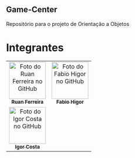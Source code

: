 ## Game-Center
 
Repositório para o projeto de Orientação a Objetos

# Integrantes<br>

<table>
  <tr>
    <td align="center">
      <a href="https://github.com/RuanCF">
        <img src="https://avatars.githubusercontent.com/u/54013737?v=4" width="100px;" alt="Foto do Ruan Ferreira no GitHub"/><br>
        <sub>
          <b>Ruan Ferreira</b>
        </sub>
      </a>
    </td>
    <td align="center">
      <a href="https://github.com/polegolasXD">
        <img src="https://avatars.githubusercontent.com/u/85709318?v=4" width="100px;" alt="Foto do Fabio Higor no GitHub"/><br>
        <sub>
          <b>Fabio Higor</b>
        </sub>
      </a>
    </td>
    <tr>
    <td align="center">
      <a href="https://github.com/Igao2 ">
        <img src="https://avatars.githubusercontent.com/u/91141990?v=4" width="100px;" alt="Foto do Igor Costa no GitHub"/><br>
        <sub>
          <b>Igor Costa</b>
        </sub>
      </a>
    </td>
</table>
